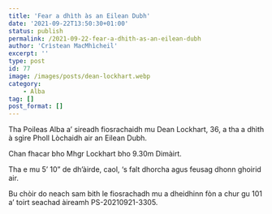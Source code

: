 ```yaml
---
title: 'Fear a dhìth às an Eilean Dubh'
date: '2021-09-22T13:50:30+01:00'
status: publish
permalink: /2021-09-22-fear-a-dhith-as-an-eilean-dubh
author: 'Crìstean MacMhìcheil'
excerpt: ''
type: post
id: 77
image: /images/posts/dean-lockhart.webp
category:
    - Alba
tag: []
post_format: []
---
```

Tha Poileas Alba a’ sireadh fiosrachaidh mu Dean Lockhart, 36, a tha a dhìth à sgìre Pholl Lòchaidh air an Eilean Dubh.

Chan fhacar bho Mhgr Lockhart bho 9.30m Dimàirt.

Tha e mu 5’ 10” de dh’àirde, caol, ‘s falt dhorcha agus feusag dhonn ghoirid air.

Bu chòir do neach sam bith le fiosrachadh mu a dheidhinn fòn a chur gu 101 a’ toirt seachad àireamh PS-20210921-3305.
